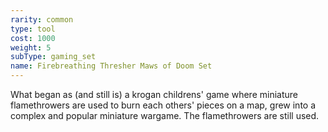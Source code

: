 ```yaml
---
rarity: common
type: tool
cost: 1000
weight: 5
subType: gaming_set
name: Firebreathing Thresher Maws of Doom Set
---
```

What began as (and still is) a krogan childrens' game where miniature flamethrowers are used to burn each others'
pieces on a map, grew into a complex and popular miniature wargame. The flamethrowers are still used.

